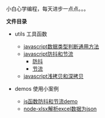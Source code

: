 <!--
 * @Date: 2021-07-16 11:24:37
 * @LastEditors: zhangwen
 * @LastEditTime: 2021-07-22 16:08:31
 * @FilePath: /DayCode/README.md
-->
小白心学编程，每天进步一点点。。。

**文件目录**
- utils 工具函数
    - [javascript数据类型判断通用方法](https://github.com/zhangwen0424/DayCode/blob/master/utils/getDataType.js)
    - [javascript防抖和节流](https://github.com/zhangwen0424/DayCode/blob/master/demos/js函数防抖和节流.html)
        - [防抖](https://github.com/zhangwen0424/DayCode/blob/master/utils/debounce.js)
        - [节流](https://github.com/zhangwen0424/DayCode/blob/master/utils/throttle.js)
    - [javascript浅拷贝和深拷贝](https://github.com/zhangwen0424/DayCode/blob/master/utils/clone.js)

- demos 使用小案例
    - [js函数防抖和节流demo](https://github.com/zhangwen0424/DayCode/blob/master/demos/js函数防抖和节流.html)
    - [node-xlsx解析excel数据为json](https://github.com/zhangwen0424/DayCode/blob/master/demos/handleExcel/README.md)